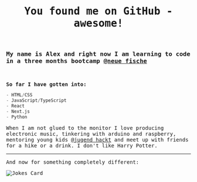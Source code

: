 <samp>

<h1 align="center">You found me on GitHub - awesome!</h1>
<br>

### My name is Alex and right now I am learning to code in a three months bootcamp [@neue fische](https://www.neuefische.de/)
<br>
 
**So far I have gotten into:**
```python
- HTML/CSS
- JavaScript/TypeScript
- React
- Next.js
- Python
 ```

When I am not glued to the monitor I love producing electronic music, tinkering with arduino and raspberry, mentoring young kids [@jugend hackt](https://www.jugendhackt.org) and meet up with friends for a hike or a drink. I don't like Harry Potter.

***
And now for something completely different:

![Jokes Card](https://readme-jokes.vercel.app/api?theme=radical)

</samp>
